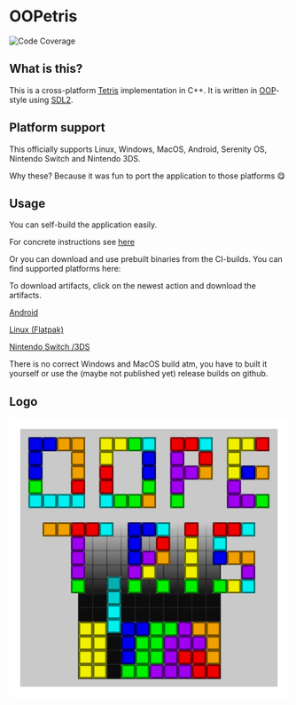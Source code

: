 # OOPetris

![Code Coverage](https://raw.githubusercontent.com/mgerhold/oopetris/_xml_coverage_reports/data/main/badge.svg)

## What is this?

This is a cross-platform [Tetris](https://en.wikipedia.org/wiki/Tetris) implementation in C++.
It is written in [OOP](https://en.wikipedia.org/wiki/Object-oriented_programming)-style using [SDL2](https://www.libsdl.org/).

## Platform support

This officially supports Linux, Windows, MacOS, Android, Serenity OS, Nintendo Switch and Nintendo 3DS.

Why these? Because it was fun to port the application to those platforms 😋

## Usage

You can self-build the application easily.

For concrete instructions see [here](docs/develop.md)

Or you can download and use prebuilt binaries from the CI-builds. You can find supported platforms here:

To download artifacts, click on the newest action and download the artifacts.

[Android](https://github.com/mgerhold/oopetris/actions/workflows/android.yml)

[Linux (Flatpak)](https://github.com/mgerhold/oopetris/actions/workflows/flatpak.yml)

[Nintendo Switch /3DS](https://github.com/mgerhold/oopetris/actions/workflows/nintendo.yml)

There is no correct Windows and MacOS build atm, you have to built it yourself or use the (maybe not published yet) release builds on github.


## Logo

![OOPetris Logo](assets/OOPetris.svg)
